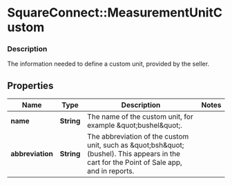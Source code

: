 # SquareConnect::MeasurementUnitCustom

### Description

The information needed to define a custom unit, provided by the seller.

## Properties
Name | Type | Description | Notes
------------ | ------------- | ------------- | -------------
**name** | **String** | The name of the custom unit, for example \&quot;bushel\&quot;. | 
**abbreviation** | **String** | The abbreviation of the custom unit, such as \&quot;bsh\&quot; (bushel). This appears in the cart for the Point of Sale app, and in reports. | 


